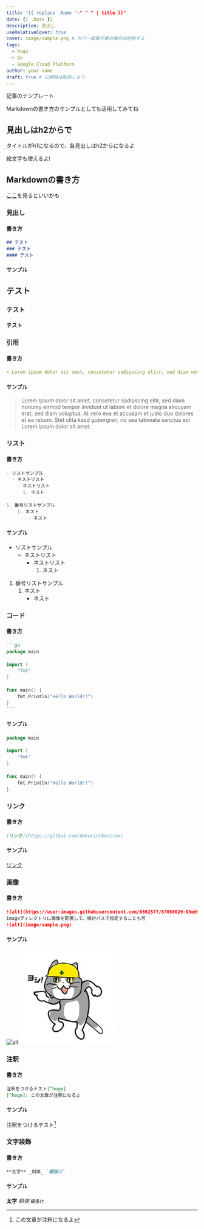 ```yaml
---
title: "{{ replace .Name "-" " " | title }}"
date: {{ .Date }}
description: 見出し
useRelativeCover: true
cover: image/sample.png # カバー画像不要の場合は削除する
tags:
  - Hugo
  - Go
  - Google Cloud Platform
author: your name
draft: true # 公開時は削除しよう
---
```


記事のテンプレート

Markdownの書き方のサンプルとしても活用してみてね

## 見出しはh2からで

タイトルがh1になるので、各見出しはh2からになるよ

絵文字も使えるよ!

## Markdownの書き方

[ここ](https://qiita.com/tbpgr/items/989c6badefff69377da7)を見るといいかも

### 見出し

#### 書き方

```markdown
## テスト
### テスト
#### テスト
```

#### サンプル

## テスト
### テスト
#### テスト

### 引用

#### 書き方

```markdown
> Lorem ipsum dolor sit amet, consetetur sadipscing elitr, sed diam nonumy eirmod tempor invidunt ut labore et dolore magna aliquyam erat, sed diam voluptua. At vero eos et accusam et justo duo dolores et ea rebum. Stet clita kasd gubergren, no sea takimata sanctus est Lorem ipsum dolor sit amet.
```

#### サンプル

> Lorem ipsum dolor sit amet, consetetur sadipscing elitr, sed diam nonumy eirmod tempor invidunt ut labore et dolore magna aliquyam erat, sed diam voluptua. At vero eos et accusam et justo duo dolores et ea rebum. Stet clita kasd gubergren, no sea takimata sanctus est Lorem ipsum dolor sit amet.

### リスト

#### 書き方

```markdown
- リストサンプル
  - ネストリスト
    - ネストリスト
      1. ネスト

1. 番号リストサンプル
    1. ネスト
        - ネスト
```

#### サンプル

- リストサンプル
  - ネストリスト
    - ネストリスト
      1. ネスト

1. 番号リストサンプル
    1. ネスト
        - ネスト

### コード

#### 書き方

````markdown
```go
package main

import (
	"fmt"
)

func main() {
	fmt.Println("Hello World!!")
}
```
````

#### サンプル

```go
package main

import (
	"fmt"
)

func main() {
	fmt.Println("Hello World!!")
}
```

### リンク

#### 書き方

```markdown
[リンク](https://github.com/dokurin/kontrex)
```

#### サンプル

[リンク](https://github.com/dokurin/kontrex)

### 画像

#### 書き方

```markdown
![alt](https://user-images.githubusercontent.com/6662577/87850029-03ed9c80-c928-11ea-8730-389855472ddd.png)
imageディレクトリに画像を配置して、相対パスで指定することも可
![alt](image/sample.png)
```

#### サンプル

![alt](https://user-images.githubusercontent.com/6662577/87850029-03ed9c80-c928-11ea-8730-389855472ddd.png)
![alt](image/sample.png)

### 注釈

#### 書き方

```markdown
注釈をつけるテスト[^hoge]
[^hoge]: この文章が注釈になるよ
```

#### サンプル

注釈をつけるテスト[^hoge]
[^hoge]: この文章が注釈になるよ

### 文字装飾

#### 書き方

```markdown
**太字** _斜体_ `網掛け`
```

#### サンプル

**太字** _斜体_ `網掛け`
